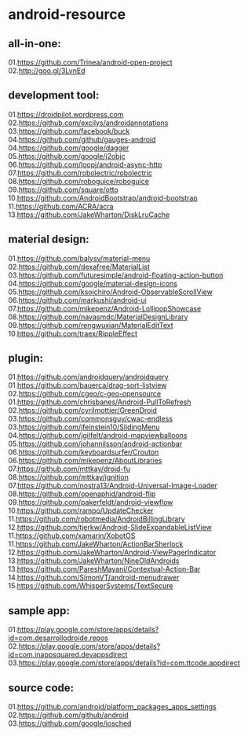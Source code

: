 android-resource
================

all-in-one:
-------------
01.https://github.com/Trinea/android-open-project  
02.http://goo.gl/3LvnEd  

development tool:
-------------
01.https://droidpilot.wordpress.com  
02.https://github.com/excilys/androidannotations  
03.https://github.com/facebook/buck  
04.https://github.com/github/gauges-android  
04.https://github.com/google/dagger  
05.https://github.com/google/j2objc  
06.https://github.com/loopj/android-async-http  
07.https://github.com/robolectric/robolectric  
08.https://github.com/roboguice/roboguice  
09.https://github.com/square/otto  
10.https://github.com/AndroidBootstrap/android-bootstrap  
11.https://github.com/ACRA/acra  
13.https://github.com/JakeWharton/DiskLruCache  

material design:
-------------
01.https://github.com/balysv/material-menu  
02.https://github.com/dexafree/MaterialList  
03.https://github.com/futuresimple/android-floating-action-button  
04.https://github.com/google/material-design-icons  
05.https://github.com/ksoichiro/Android-ObservableScrollView  
06.https://github.com/markushi/android-ui  
07.https://github.com/mikepenz/Android-LollipopShowcase  
08.https://github.com/navasmdc/MaterialDesignLibrary  
09.https://github.com/rengwuxian/MaterialEditText  
10.https://github.com/traex/RippleEffect  

plugin:
-------------
01.https://github.com/androidquery/androidquery
01.https://github.com/bauerca/drag-sort-listview
02.https://github.com/cgeo/c-geo-opensource
01.https://github.com/chrisbanes/Android-PullToRefresh  
02.https://github.com/cyrilmottier/GreenDroid  
03.https://github.com/commonsguy/cwac-endless  
03.https://github.com/jfeinstein10/SlidingMenu  
04.https://github.com/jgilfelt/android-mapviewballoons  
05.https://github.com/johannilsson/android-actionbar  
06.https://github.com/keyboardsurfer/Crouton  
06.https://github.com/mikepenz/AboutLibraries  
07.https://github.com/mttkay/droid-fu  
08.https://github.com/mttkay/ignition
07.https://github.com/nostra13/Android-Universal-Image-Loader  
08.https://github.com/openaphid/android-flip  
09.https://github.com/pakerfeldt/android-viewflow  
10.https://github.com/rampo/UpdateChecker  
11.https://github.com/robotmedia/AndroidBillingLibrary  
12.https://github.com/tjerkw/Android-SlideExpandableListView  
11.https://github.com/xamarin/XobotOS  
11.https://github.com/JakeWharton/ActionBarSherlock  
12.https://github.com/JakeWharton/Android-ViewPagerIndicator  
13.https://github.com/JakeWharton/NineOldAndroids  
13.https://github.com/PareshMayani/Contextual-Action-Bar  
14.https://github.com/SimonVT/android-menudrawer  
15.https://github.com/WhisperSystems/TextSecure

sample app:
-------------
01.https://play.google.com/store/apps/details?id=com.desarrollodroide.repos  02.https://play.google.com/store/apps/details?id=com.inappsquared.devappsdirect  
03.https://play.google.com/store/apps/details?id=com.ttcode.appdirect  

source code:
-------------
01.https://github.com/android/platform_packages_apps_settings  
02.https://github.com/github/android  
03.https://github.com/google/iosched  
